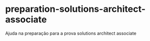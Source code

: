# preparation-solutions-architect-associate
Ajuda na preparação para a prova solutions architect associate
